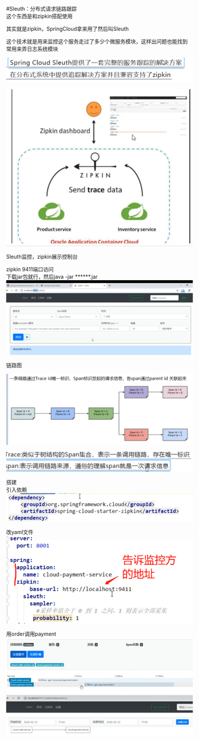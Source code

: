  #Sleuth：分布式请求链路跟踪   
 这个东西是和zipkin搭配使用    

其实就是zipkin，SpringCloud拿来用了然后叫Sleuth

这个技术就是用来监控这个服务走过了多少个微服务模块，这样出问题也能找到  
常用来弄日志系统模块             


![img_19.png](img_19.png)     

![img_20.png](img_20.png)    

Sleuth监控，zipkin展示控制台     

zipkin 9411端口访问    
下载jar包就行，然后java -jar   ******.jar    
![img_23.png](img_23.png)    





链路图   

![img_21.png](img_21.png)       
 
![img_22.png](img_22.png)





搭建   
引入依赖   
![img_24.png](img_24.png)    



改yaml文件 
![img_25.png](img_25.png)      


用order调用payment
![img_26.png](img_26.png)      
![img_27.png](img_27.png)    